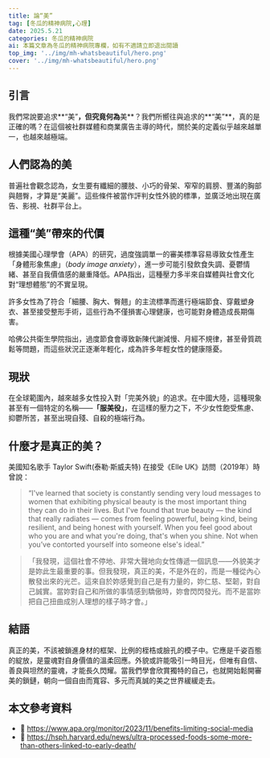 ```yaml
---
title: 論“美”
tag: [冬瓜的精神病院,心理]
date: 2025.5.21
categories: 冬瓜的精神病院
ai: 本篇文章為冬瓜的精神病院專欄，如有不適請立即退出閱讀
top_img: '../img/mh-whatsbeautiful/hero.png'
cover: '../img/mh-whatsbeautiful/hero.png'
---
```


## 引言

我們常說要追求**“美”**，但究竟何為**美**？我們所嚮往與追求的**“美”**，真的是正確的嗎？在這個被社群媒體和商業廣告主導的時代，關於美的定義似乎越來越單一，也越來越極端。

## 人們認為的美

普遍社會觀念認為，女生要有纖細的腰肢、小巧的骨架、窄窄的肩膀、豐滿的胸部與翹臀，才算是“美麗”。這些條件被當作評判女性外貌的標準，並廣泛地出現在廣告、影視、社群平台上。

## 這種“美”帶來的代價

根據美國心理學會（APA）的研究，過度強調單一的審美標準容易導致女性產生「身體形象焦慮」（*body image anxiety*），進一步可能引發飲食失調、憂鬱情緒、甚至自我價值感的嚴重降低。APA指出，這種壓力多半來自媒體與社會文化對“理想體態”的不實呈現。

許多女性為了符合「細腰、胸大、臀翹」的主流標準而進行極端節食、穿戴塑身衣、甚至接受整形手術，這些行為不僅損害心理健康，也可能對身體造成長期傷害。

哈佛公共衛生學院指出，過度節食會導致新陳代謝減慢、月經不規律，甚至骨質疏鬆等問題，而這些狀況正逐漸年輕化，成為許多年輕女性的健康隱憂。

## 現狀

在全球範圍內，越來越多女性投入對「完美外貌」的追求。在中國大陸，這種現象甚至有一個特定的名稱——**「服美役」**，在這樣的壓力之下，不少女性飽受焦慮、抑鬱所苦，甚至出現自殘、自殺的極端行為。

## 什麼才是真正的美？

美國知名歌手 Taylor Swift(泰勒·斯威夫特) 在接受《Elle UK》訪問（2019年）時曾說：

> “I've learned that society is constantly sending very loud messages to women that exhibiting physical beauty is the most important thing they can do in their lives. But I've found that true beauty — the kind that really radiates — comes from feeling powerful, being kind, being resilient, and being honest with yourself. When you feel good about who you are and what you're doing, that's when you shine. Not when you’ve contorted yourself into someone else's ideal.”

> 「我發現，這個社會不停地、非常大聲地向女性傳遞一個訊息——外貌美才是妳此生最重要的事。但我發現，真正的美，不是外在的，而是一種從內心散發出來的光芒。這來自於妳感覺到自己是有力量的，妳仁慈、堅韌，對自己誠實。當妳對自己和所做的事情感到驕傲時，妳會閃閃發光。而不是當妳把自己扭曲成別人理想的樣子時才會。」

## 結語

真正的美，不該被鎖進身材的框架、比例的桎梏或臉孔的模子中。它應是千姿百態的綻放，是靈魂對自身價值的溫柔回應。外貌或許能吸引一時目光，但唯有自信、善良與坦然的靈魂，才能長久閃耀。當我們學會欣賞獨特的自己，也就開始鬆開審美的鎖鏈，朝向一個自由而寬容、多元而真誠的美之世界緩緩走去。

## 本文參考資料

- 🔗 https://www.apa.org/monitor/2023/11/benefits-limiting-social-media
- 🔗 https://hsph.harvard.edu/news/ultra-processed-foods-some-more-than-others-linked-to-early-death/


